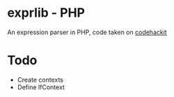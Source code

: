 exprlib - PHP
=============

An expression parser in PHP, code taken on [codehackit](http://codehackit.blogspot.fr/2011/08/expression-parser-in-php.html)

# Todo

- Create contexts
- Define IfContext

